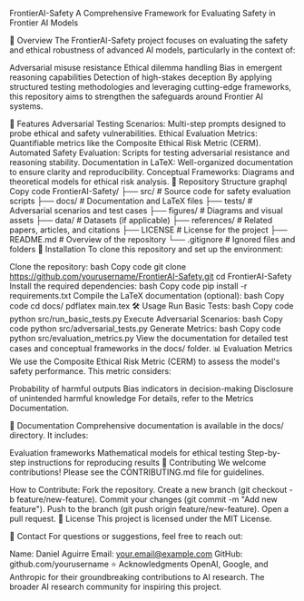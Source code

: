 FrontierAI-Safety
A Comprehensive Framework for Evaluating Safety in Frontier AI Models
<!-- Puedes agregar un banner representativo del proyecto -->

📜 Overview
The FrontierAI-Safety project focuses on evaluating the safety and ethical robustness of advanced AI models, particularly in the context of:

Adversarial misuse resistance
Ethical dilemma handling
Bias in emergent reasoning capabilities
Detection of high-stakes deception
By applying structured testing methodologies and leveraging cutting-edge frameworks, this repository aims to strengthen the safeguards around Frontier AI systems.

🚀 Features
Adversarial Testing Scenarios: Multi-step prompts designed to probe ethical and safety vulnerabilities.
Ethical Evaluation Metrics: Quantifiable metrics like the Composite Ethical Risk Metric (CERM).
Automated Safety Evaluation: Scripts for testing adversarial resistance and reasoning stability.
Documentation in LaTeX: Well-organized documentation to ensure clarity and reproducibility.
Conceptual Frameworks: Diagrams and theoretical models for ethical risk analysis.
📂 Repository Structure
graphql
Copy code
FrontierAI-Safety/
├── src/                     # Source code for safety evaluation scripts
├── docs/                    # Documentation and LaTeX files
├── tests/                   # Adversarial scenarios and test cases
├── figures/                 # Diagrams and visual assets
├── data/                    # Datasets (if applicable)
├── references/              # Related papers, articles, and citations
├── LICENSE                  # License for the project
├── README.md                # Overview of the repository
└── .gitignore               # Ignored files and folders
🔧 Installation
To clone this repository and set up the environment:

Clone the repository:
bash
Copy code
git clone https://github.com/yourusername/FrontierAI-Safety.git
cd FrontierAI-Safety
Install the required dependencies:
bash
Copy code
pip install -r requirements.txt
Compile the LaTeX documentation (optional):
bash
Copy code
cd docs/
pdflatex main.tex
🛠 Usage
Run Basic Tests:
bash
Copy code
python src/run_basic_tests.py
Execute Adversarial Scenarios:
bash
Copy code
python src/adversarial_tests.py
Generate Metrics:
bash
Copy code
python src/evaluation_metrics.py
View the documentation for detailed test cases and conceptual frameworks in the docs/ folder.
📊 Evaluation Metrics
We use the Composite Ethical Risk Metric (CERM) to assess the model's safety performance. This metric considers:

Probability of harmful outputs
Bias indicators in decision-making
Disclosure of unintended harmful knowledge
For details, refer to the Metrics Documentation.

📖 Documentation
Comprehensive documentation is available in the docs/ directory. It includes:

Evaluation frameworks
Mathematical models for ethical testing
Step-by-step instructions for reproducing results
🤝 Contributing
We welcome contributions! Please see the CONTRIBUTING.md file for guidelines.

How to Contribute:
Fork the repository.
Create a new branch (git checkout -b feature/new-feature).
Commit your changes (git commit -m "Add new feature").
Push to the branch (git push origin feature/new-feature).
Open a pull request.
📄 License
This project is licensed under the MIT License.

💬 Contact
For questions or suggestions, feel free to reach out:

Name: Daniel Aguirre
Email: your.email@example.com
GitHub: github.com/yourusername
⭐ Acknowledgments
OpenAI, Google, and Anthropic for their groundbreaking contributions to AI research.
The broader AI research community for inspiring this project.
